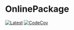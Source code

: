 # OnlinePackage

[![Latest](https://img.shields.io/badge/docs-latest-blue.svg)](https://bramtayl.github.io/OnlinePackage.jl/latest)
[![CodeCov](https://codecov.io/gh/bramtayl/OnlinePackage.jl/branch/master/graph/badge.svg)](https://codecov.io/gh/bramtayl/OnlinePackage.jl)
